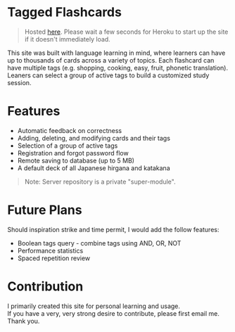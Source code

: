 # Tagged Flashcards
> Hosted [here](https://tagged-flashcards.herokuapp.com/). Please wait a few seconds for Heroku to start up the site if it doesn't immediately load.  

This site was built with language learning in mind, where learners can have up to thousands of cards across a variety of topics. Each flashcard can have multiple tags (e.g. shopping, cooking, easy, fruit, phonetic translation). Leaners can select a group of active tags to build a customized study session.

# Features

* Automatic feedback on correctness
* Adding, deleting, and modifying cards and their tags
* Selection of a group of active tags
* Registration and forgot password flow
* Remote saving to database (up to 5 MB)
* A default deck of all Japanese hirgana and katakana

> Note: Server repository is a private "super-module".

# Future Plans

Should inspiration strike and time permit, I would add the follow features:

* Boolean tags query - combine tags using AND, OR, NOT 
* Performance statistics
* Spaced repetition review

# Contribution

I primarily created this site for personal learning and usage.  
If you have a very, very strong desire to contribute, please first email me. Thank you.
